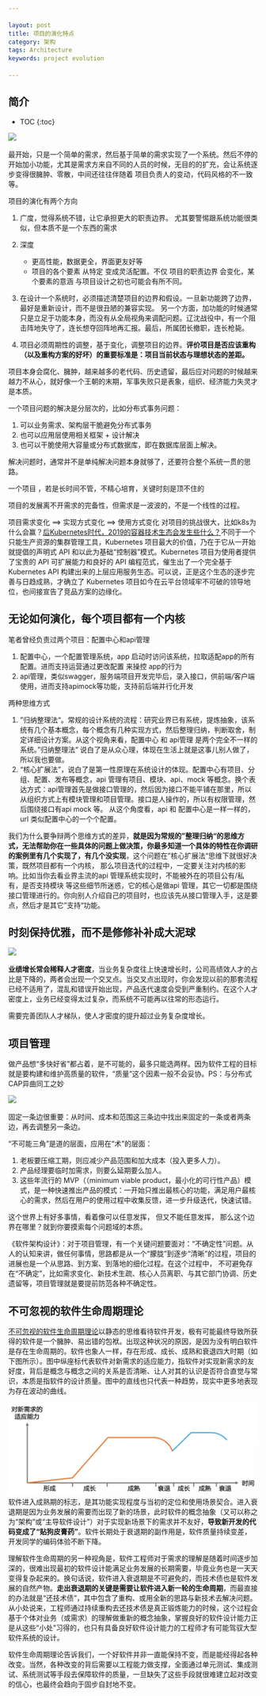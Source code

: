 ```yaml
---

layout: post
title: 项目的演化特点
category: 架构
tags: Architecture
keywords: project evolution

---
```


## 简介

* TOC
{:toc}

![](/public/upload/architecture/project_evolution.png)

最开始，只是一个简单的需求，然后基于简单的需求实现了一个系统。然后不停的开始加小功能，尤其是需求方来自不同的人员的时候，无目的的扩充，会让系统逐步变得很臃肿、零散，中间还往往伴随着 项目负责人的变动，代码风格的不一致等。

项目的演化有两个方向

1. 广度，觉得系统不错，让它承担更大的职责边界。 尤其要警惕跟系统功能很类似，但本质不是一个东西的需求
2. 深度

	* 更高性能，数据更全，界面更友好等
	* 项目的各个要素 从特定 变成灵活配置。不仅 项目的职责边界 会变化，某个要素的意涵 与项目设计之初也可能会有所不同。

3. 在设计一个系统时，必须描述清楚项目的边界和假设。一旦新功能跨了边界，最好是重新设计，而不是很丑陋的兼容实现。 另一个方面，加功能的时候通常只是立足于功能本身，而没有从全局视角来调配问题。辽沈战役中，有一个阻击阵地失守了，连长想夺回阵地再汇报。最后，所属团长撤职，连长枪毙。
4. 项目必须周期性的调整，基于变化，调整项目的边界。**评价项目是否应该重构（以及重构方案的好坏）的重要标准是：项目当前状态与理想状态的差距。**

项目本身会腐化、臃肿，越来越多的老代码、历史遗留，最后应对问题的时候越来越力不从心，就好像一个王朝的末期，军事失败只是表象，组织、经济能力失灵才是本质。

一个项目问题的解决是分层次的，比如分布式事务问题：

1. 可以业务需求、架构层干脆避免分布式事务
2. 也可以应用层使用相关框架 + 设计解决
3. 也可以干脆使用大容量或分布式数据库，即在数据库层面上解决。

解决问题时，通常并不是单纯解决问题本身就够了，还要符合整个系统一贯的思路。

一个项目 ，若是长时间不管，不精心培育，关键时刻是顶不住的

项目的发展离不开需求的完备性，但需求是一波波的，不是一个线性的过程。


项目需求变化 ==> 实现方式变化 ==> 使用方式变化 对项目的挑战很大，比如k8s为什么会赢？[后Kubernetes时代，2019的容器技术生态会发生些什么？](https://mp.weixin.qq.com/s?__biz=MjM5MDE0Mjc4MA==&mid=2651013514&idx=2&sn=39cc372cd50e021b4bf545732877b994&chksm=bdbeb9d98ac930cfdaa577282f6fb40e85670abe680e3f00c7bfbca4ad36812acee81b92bf05&scene=27#wechat_redirect)不同于一个只能生产资源的集群管理工具，Kubernetes 项目最大的价值，乃在于它从一开始就提倡的声明式 API 和以此为基础“控制器”模式。Kubernetes 项目为使用者提供了宝贵的 API 可扩展能力和良好的 API 编程范式，催生出了一个完全基于 Kubernetes API 构建出来的上层应用服务生态。可以说，正是这个生态的逐步完善与日趋成熟，才确立了 Kubernetes 项目如今在云平台领域牢不可破的领导地位，也间接宣告了竞品方案的边缘化。

## 无论如何演化，每个项目都有一个内核

笔者曾经负责过两个项目：配置中心和api管理

1. 配置中心，一个配置管理系统，app 启动时访问该系统，拉取适配app的所有配置。进而支持运营通过更改配置 来操控 app的行为
2. api管理，类似swagger，服务端项目开发完毕后，录入接口，供前端/客户端使用，进而支持apimock等功能，支持前后端并行化开发

两种思维方式

1. ”归纳整理法“。常规的设计系统的流程：研究业界已有系统，提炼抽象，该系统有几个基本概念，每个概念有几种实现方式，然后整理归纳，判断取舍，制定详细设计方案。从这个视角来看，配置中心 和 api管理 是两个完全不一样的系统。”归纳整理法“ 说白了是从众心理，体现在生活上就是这事儿别人做了，所以我也要做。
2. “核心扩展法”，说白了是第一性原理在系统设计的体现。配置中心有项目、分组、配置、发布等概念，api 管理有项目、模块、api、mock 等概念。换个表达方式：api管理首先是做接口管理的，然后因为接口不能平铺在那里，所以从组织方式上有模块管理和项目管理。接口是人操作的，所以有权限管理，然后围绕接口有api mock 等。 从这个角度看，api  和 配置中心是一样一样的，url 类似配置中心的一个个配置。

我们为什么要争辩两个思维方式的差异，**就是因为常规的”整理归纳“的思维方式，无法帮助你在一些具体的问题上做决策，你最多知道一个具体的特性在你调研的案例里有几个实现了，有几个没实现**，这个问题在”核心扩展法“思维下就很好决策，既然项目都有一个内核， 那么项目迭代的过程中，一定要关注对内核的影响。比如当你去看业界主流的api 管理系统实现时，不能被外在的项目公有/私有，是否支持模块 等这些细节所迷惑，它的核心是做api 管理，其它一切都是围绕接口管理进行的。你向别人介绍自己的项目时，也应该先从接口管理入手，这是要点，然后才是其它”支持“功能。

## 时刻保持优雅，而不是修修补补成大泥球

![](/public/upload/architecture/ideal_vs_real.png)

**业绩增长常会稀释人才密度**，当业务复杂度往上快速增长时，公司高绩效人才的占比是下降的，两者会出现一个交叉点。当交叉点出现时，你会发现以前的那套流程已经不适用了，混乱和错误开始出现，产品迭代速度会受到严重制约。在这个人才密度上，业务已经变得太过复杂，而系统不可能再以往常的形态运行。

需要完善团队人才梯队，使人才密度的提升超过业务复杂度增长。

## 项目管理

做产品想“多快好省”都占着，是不可能的，最多只能选两样。因为软件工程的目标就是要构建和维护高质量的软件，“质量”这个因素一般不会妥协。PS：与分布式CAP异曲同工之妙

![](/public/upload/architecture/project_manager_triangle.png)

固定一条边很重要：从时间、成本和范围这三条边中找出来固定的一条或者两条边，再去调整另一条边。

“不可能三角”是道的层面，应用在“术”的层面：

1. 老板要压缩工期，则应减少产品范围和加大成本（投入更多人力）。
2. 产品经理要临时加需求，则要么延期要么加人。
3. 这些年流行的 MVP（（minimum viable product，最小化的可行性产品）模式，是一种快速推出产品的模式：一开始只推出最核心的功能，满足用户最核心的需求，然后在用户的使用过程中收集反馈，进一步升级迭代，快速试错。

这个世界上有好多事情，看着像可以任意发挥， 但又不能任意发挥， 那么这个边界在哪里？就到你要摸索每个问题域的本质。

《软件架构设计》：对于项目管理，有一个关键问题要面对：“不确定性”问题。从人的认知来讲，做任何事情，思路都是从一个“朦胧”到逐步“清晰”的过程，项目的进展也是一个从思路、到方案、到落地的细化过程。在这个过程中， 不可避免存在“不确定”，比如需求变化、新技术生疏、核心人员离职、与其它部门协调、历史遗留等，项目管理就是要提前防范各种不确定性。

## 不可忽视的软件生命周期理论

[不可忽视的软件生命周期理论](https://mp.weixin.qq.com/s/J34ujEMq5V-5ADZnxOsELw)以静态的思维看待软件开发，极有可能最终导致所获得的软件是一个臃肿、易出错的包袱。出现这种状况的原因，是因为没有明白软件是存在生命周期的。软件也象人一样，存在形成、成长、成熟和衰退四大时期（如下图所示）。图中纵座标代表软件对新需求的适应能力，指软件对实现新需求的友好度，背后是概念与概念之间的关系是否清晰、让人对其的认识是否符合直觉与常识，本质是指软件的设计质量。图中的直线也只代表一种趋势，现实中更多地表现为存在波动的曲线。

![](/public/upload/architecture/software_lifecycle.png)
软件进入成熟期的标志，是其功能实现程度与当初的定位和使用场景契合。进入衰退期是因为业务发展的需要而出现了新的场景，此时软件的概念抽象（又可以称之为“架构”或“主导软件设计”）对于实现新场景下的需求并不友好，**导致新开发的代码变成了“贴狗皮膏药”**。软件长期处于衰退期的副作用是，软件质量持续变差，开发同学的编码体验不断下降。

理解软件生命周期的另一种视角是，软件工程师对于需求的理解是随着时间逐步加深的，很难出现最初的软件设计能满足业务发展的长期需要，毕竟业务也是一天天变得复杂起来的。换句话说，软件进入衰退期是不可避免的，而技术债也是软件发展的自然产物。**走出衰退期的关键是需要让软件进入新一轮的生命周期**，而最直接的办法就是“还技术债”，其中包含了重构、或用全新的思路与新技术去解决问题。从小处说来，工程师通过持续重构去还技术债是真正锻炼能力的时候，这个过程会基于个体对业务（或需求）的理解做重新的概念抽象，掌握良好的软件设计能力正是从这些“小处”习得的，也只有具备良好软件设计能力的工程师才有可能驾驭大型软件系统的设计。

软件生命周期理论告诉我们，一个好软件并非一直能保持不变，而是能经得起各种改变。当然，各种改变的背后需要以工程能力做支撑，全面通过单元测试、集成测试、系统测试等手段去保障软件的质量，一旦缺失了这些手段就很难建立起对改变的信心，也最终会趋向于固步自封地不变。




